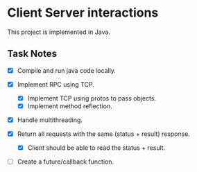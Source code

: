 # Client Server interactions
This project is implemented in Java.


## Task Notes
- [x] Compile and run java code locally.
- [x] Implement RPC using TCP.
  - [x] Implement TCP using protos to pass objects.
  - [x] Implement method reflection.
- [x] Handle multithreading.
- [x] Return all requests with the same (status + result) response.
  - [x] Client should be able to read the status + result.
- [ ] Create a future/callback function.


